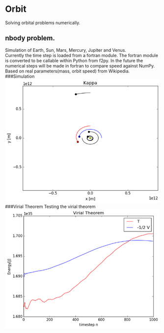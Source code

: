 # Orbit
Solving orbital problems numerically.
## nbody problem.
Simulation of Earth, Sun, Mars, Mercury, Jupiter and Venus.  
Currently the time step is loaded from a fortran module. The fortran module is converted to be callable within Python from f2py.
In the future the numerical steps will be made in fortran to compare speed against NumPy.  
Based on real parameters(mass, orbit speed) from Wikipedia.
###Simulation
![Orbit.png](https://github.com/Bootlegg/Orbit/blob/master/Orbit.png)
###Virial Theorem
Testing the virial theorem
![Virial.png](https://github.com/Bootlegg/Orbit/blob/master/Virial.png)